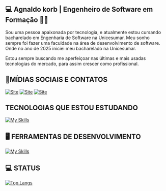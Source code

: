 ## 💻 Agnaldo korb | Engenheiro de Software em Formação 🙋‍♂️

Sou uma pessoa apaixonada por tecnologia, e atualmente estou cursando bacharelado em Engenharia de Software na Unicesumar. 
Meu sonho sempre foi fazer uma faculdade na área de desenvolvimento de software. Onde no ano de 2025 iniciei meu bacharelado na Unicesumar.  

Estou sempre buscando me aperfeiçoar nas últimas e mais usadas tecnologias do mercado, para assim crescer como profissional. 

## 📱MÍDIAS SOCIAIS E CONTATOS

[![Site](https://img.shields.io/website?label=AGNALDO.DEV.BR&style=for-the-badge&url=https://https/agnaldo.dev.br)](https://agnaldo.dev.br)
[![Site](https://img.shields.io/badge/WhatsApp-25D366?style=for-the-badge&logo=whatsapp&logoColor=white)](https://wa.link/b10zyt)
[![Site](https://img.shields.io/badge/LinkedIn-0077B5?style=for-the-badge&logo=linkedin&logoColor=white)](www.linkedin.com/in/agnaldo-korb)

## TECNOLOGIAS QUE ESTOU ESTUDANDO
[![My Skills](https://skillicons.dev/icons?i=java,cs,py,js,css,html,mysql,mongo&theme=light)](https://skillicons.dev)
 

## 🖥️ FERRAMENTAS DE DESENVOLVIMENTO
[![My Skills](https://skillicons.dev/icons?i=eclipse,vscode,git,windows,linux&theme=light)](https://skillicons.dev)


## 💻 STATUS 

[![Top Langs](https://github-readme-stats.vercel.app/api/top-langs/?username=aGNALDOKORB)](https://github.com/anuraghazra/github-readme-stats)